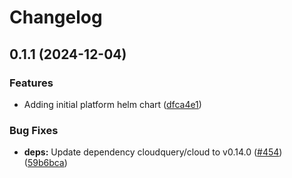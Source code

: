 # Changelog

## 0.1.1 (2024-12-04)


### Features

* Adding initial platform helm chart ([dfca4e1](https://github.com/cloudquery/helm-charts/commit/dfca4e1573a69b8cd6030878f52917cd69048c9f))


### Bug Fixes

* **deps:** Update dependency cloudquery/cloud to v0.14.0 ([#454](https://github.com/cloudquery/helm-charts/issues/454)) ([59b6bca](https://github.com/cloudquery/helm-charts/commit/59b6bca5ea28c2014d552bc6f514714b13fc3a80))
